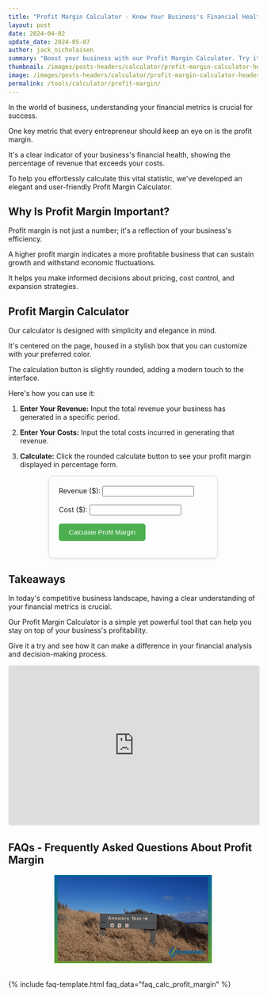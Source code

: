 ```yaml
---
title: "Profit Margin Calculator - Know Your Business's Financial Health"
layout: post
date: 2024-04-02
update_date: 2024-05-07
author: jack_nicholaisen
summary: "Boost your business with our Profit Margin Calculator. Try it now for financial clarity!" 
thumbnail: /images/posts-headers/calculator/profit-margin-calculator-header.png
image: /images/posts-headers/calculator/profit-margin-calculator-header.png
permalink: /tools/calculator/profit-margin/
---
```


In the world of business, understanding your financial metrics is crucial for success. 

One key metric that every entrepreneur should keep an eye on is the profit margin. 

It's a clear indicator of your business's financial health, showing the percentage of revenue that exceeds your costs. 

To help you effortlessly calculate this vital statistic, we've developed an elegant and user-friendly Profit Margin Calculator.

## Why Is Profit Margin Important?

Profit margin is not just a number; it's a reflection of your business's efficiency. 

A higher profit margin indicates a more profitable business that can sustain growth and withstand economic fluctuations. 

It helps you make informed decisions about pricing, cost control, and expansion strategies.

## Profit Margin Calculator

Our calculator is designed with simplicity and elegance in mind. 

It's centered on the page, housed in a stylish box that you can customize with your preferred color. 

The calculation button is slightly rounded, adding a modern touch to the interface. 

Here's how you can use it:

1. **Enter Your Revenue:** Input the total revenue your business has generated in a specific period.

2. **Enter Your Costs:** Input the total costs incurred in generating that revenue.

3. **Calculate:** Click the rounded calculate button to see your profit margin displayed in percentage form.


<style>
        .calculator-box {
            max-width: 300px;
            margin: auto;
            padding: 20px;
            border: 1px solid #ddd;
            border-radius: 10px;
            box-shadow: 0 2px 4px rgba(0, 0, 0, 0.1);
        }

        .calculate-btn {
            border-radius: 5px;
            background-color: #4CAF50;
            color: white;
            padding: 10px 20px;
            border: none;
            cursor: pointer;
        }

        .calculate-btn:hover {
            background-color: #45a049;
        }

        .color-input {
            margin-bottom: 20px;
        }
</style>
<div class="calculator-box" id="calculatorBox">

<form>
    <label for="revenue">Revenue ($):</label>
    <input type="number" id="revenue" name="revenue" required><br><br>
    <label for="cost">Cost ($):</label>
    <input type="number" id="cost" name="cost" required><br><br>
    <input type="button" value="Calculate Profit Margin" class="calculate-btn" onclick="calculateProfitMargin()">
</form>

<p id="result"></p>

</div>

<script>
        function calculateProfitMargin() {
            var revenue = document.getElementById("revenue").value;
            var cost = document.getElementById("cost").value;

            if (revenue > 0) {
                var profitMargin = ((revenue - cost) / revenue) * 100;
                document.getElementById("result").innerHTML = "Profit Margin: " + profitMargin.toFixed(2) + "%";
            } else {
                document.getElementById("result").innerHTML = "Please enter a valid revenue amount.";
            }
        }
</script>

## Takeaways

In today's competitive business landscape, having a clear understanding of your financial metrics is crucial. 

Our Profit Margin Calculator is a simple yet powerful tool that can help you stay on top of your business's profitability. 

Give it a try and see how it can make a difference in your financial analysis and decision-making process.

<iframe src="https://embeds.beehiiv.com/4b55f309-919b-4f27-82e1-28bfbbc3543f" data-test-id="beehiiv-embed" width="100%" height="320" frameborder="0" scrolling="no" style="border-radius: 4px; border: 2px solid #e5e7eb; margin: 0; background-color: transparent;"></iframe>

<br>

## FAQs - Frequently Asked Questions About Profit Margin

<center>
<img alt="frequently asked questions" src="/images/content/answers.png" title="FAQs about common business calculations" style="width: 63%; height: 63%">
</center>

<br>

<link rel="stylesheet" href="/assets/css/faq-styles.css">

{% include faq-template.html faq_data="faq_calc_profit_margin" %}

<br>

